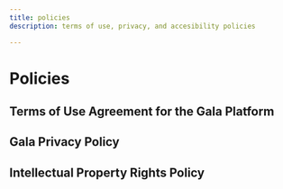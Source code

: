 ```yaml
---
title: policies
description: terms of use, privacy, and accesibility policies

---
```


# Policies
## Terms of Use Agreement for the Gala Platform
## Gala Privacy Policy
## Intellectual Property Rights Policy